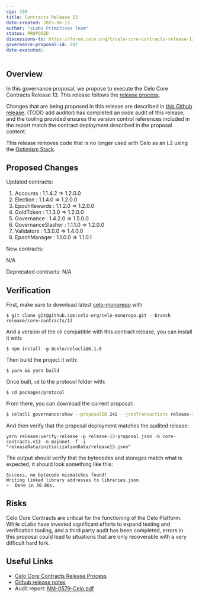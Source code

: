 ```yaml
---
cgp: 188
title: Contracts Release 13
date-created: 2025-06-13
author: "cLabs Primitives Team"
status: PROPOSED
discussions-to: https://forum.celo.org/t/celo-core-contracts-release-13
governance-proposal-id: 247
date-executed:
---
```

 
## Overview
 
In this governance proposal, we propose to execute the Celo Core Contracts Release 13. This release follows the [release process](https://docs.celo.org/community/release-process/smart-contracts).

Changes that are being proposed in this release are described in [this Github release](https://github.com/celo-org/celo-monorepo/releases/tag/core-contracts.v13). (TODO add auditor) has completed an code audit of this release, and the tooling provided ensures the version control references included in the report match the contract deployment described in the proposal content.

This release removes code that is no longer used with Celo as an L2 using the [Optimism Stack](https://docs.celo.org/cel2/whats-changed/op-l2).
 
 
## Proposed Changes

Updated contracts:
1. Accounts : 1.1.4.2 ⇒ 1.2.0.0
2. Election : 1.1.4.0 ⇒ 1.2.0.0
3. EpochRewards : 1.1.2.0 ⇒ 1.2.0.0
4. GoldToken : 1.1.3.0 ⇒ 1.2.0.0
5. Governance : 1.4.2.0 ⇒ 1.5.0.0
6. GovernanceSlasher : 1.1.1.0 ⇒ 1.2.0.0
7. Validators : 1.3.0.0 ⇒ 1.4.0.0
8. EpochManager : 1.1.0.0 ⇒ 1.1.0.1

New contracts:

N/A

Deprecated contracts:
N/A

 
## Verification
 
First, make sure to download latest [celo-monorepo](https://github.com/celo-org/celo-monorepo/) with

`$ git clone git@github.com:celo-org/celo-monorepo.git --branch release/core-contracts/13`

And a version of the cli compatible with this contract release, you can install it with:

`$ npm install -g @celo/celocli@6.1.0`

Then build the project it with:

`$ yarn && yarn build`

Once built, `cd` to the protocol folder with:

`$ cd packages/protocol`

From there, you can download the current proposal:

```bash
$ celocli governance:show --proposalID 242 --jsonTransactions release-13-proposal.json --node https://forno.celo.org
```

And then verify that the proposal deployment matches the audited release:

```
yarn release:verify-release -p release-13-proposal.json -b core-contracts.v13 -n mainnet -f -i "releaseData/initializationData/release13.json"
```

The output should verify that the bytecodes and storages match what is expected, it should look something like this:

```
Success, no bytecode mismatches found!
Writing linked library addresses to libraries.json
✨  Done in 30.86s.
```
 
## Risks
 
Celo Core Contracts are critical for the functioning of the Celo Platform. While cLabs have invested significant efforts to expand testing and verification tooling, and a third party audit has been completed, errors in this proposal could lead to situations that are only recoverable with a very difficult hard fork.

 
## Useful Links

- [Celo Core Contracts Release Process](https://docs.celo.org/community/release-process/smart-contracts)
- [Github release notes](https://github.com/celo-org/celo-monorepo/releases/tag/core-contracts.v13)
- Audit report: [NM-0579-Celo.pdf](https://github.com/user-attachments/files/21494129/NM-0579-Celo.pdf)
